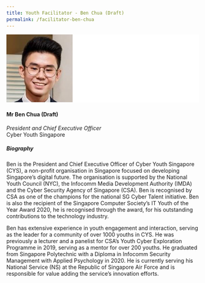 ```yaml
---
title: Youth Facilitator - Ben Chua (Draft)
permalink: /facilitator-ben-chua
---
```


![Ben Chua](/images/speakers/Ben-Chua.jpg)

#### **Mr Ben Chua (Draft)**

*President and Chief Executive Officer*  
Cyber Youth Singapore

##### **Biography**

Ben is the President and Chief Executive Officer of Cyber Youth Singapore (CYS), a non-profit organisation in Singapore focused on developing Singapore’s digital future. The organisation is supported by the National Youth Council (NYC), the Infocomm Media Development Authority (IMDA) and the Cyber Security Agency of Singapore (CSA). Ben is recognised by CSA as one of the champions for the national SG Cyber Talent initiative. Ben is also the recipient of the Singapore Computer Society’s IT Youth of the Year Award 2020, he is recognised through the award, for his outstanding contributions to the technology industry. 

Ben has extensive experience in youth engagement and interaction, serving as the leader for a community of over 1000 youths in CYS. He was previously a lecturer and a panelist for CSA’s Youth Cyber Exploration Programme in 2019, serving as a mentor for over 200 youths. He graduated from Singapore Polytechnic with a Diploma in Infocomm Security Management with Applied Psychology in 2020. He is currently serving his National Service (NS) at the Republic of Singapore Air Force and is responsible for value adding the service’s innovation efforts. 